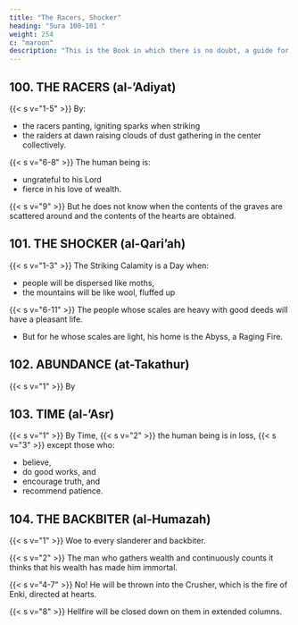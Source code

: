 ```yaml
---
title: "The Racers, Shocker"
heading: "Sura 100-101 "
weight: 254
c: "maroon"
description: "This is the Book in which there is no doubt, a guide for the righteous."
---
```



## 100. THE RACERS (al-’Adiyat)


{{< s v="1-5" >}} By:
- the racers panting, igniting sparks when striking
- the raiders at dawn raising clouds of dust gathering in the center collectively.

{{< s v="6-8" >}} The human being is:
- ungrateful to his Lord
- fierce in his love of wealth.

{{< s v="9" >}} But he does not know when the contents of the graves are scattered around and the contents of the hearts are obtained.


<!-- Their Lord, on that Day, is fully informed
of them.
you will know.
you knew with knowledge of certainty.
6. You
would see the Inferno.

Then, on that Day, you will be questioned
about the Bliss.
 -->

## 101. THE SHOCKER (al-Qari’ah)

{{< s v="1-3" >}} The Striking Calamity is a Day when:
- people will be dispersed like moths,
- the mountains will be like wool, fluffed up

{{< s v="6-11" >}} The people whose scales are heavy with good deeds will have a pleasant life. 
- But for he whose scales are light, his home is the Abyss, a Raging Fire.
<!-- the earth is shaken with its quake.  And the earth brings out its loads.{{< s v="3" >}}  And man says, “What is the matter with it?”{{< s v="4" >}}  On that Day, it will tell its tales. your Lord will have inspired it.-->


<!-- By time, 1854
2. Indeed, mankind is in loss,
3. Except for those who have believed and done righteous deeds and
advised each other to truth and advised each other to patience.
 -->


## 102. ABUNDANCE (at-Takathur)

{{< s v="1" >}}  By



## 103. TIME (al-’Asr)

{{< s v="1" >}}  By Time, {{< s v="2" >}} the human being is in loss, {{< s v="3" >}} except those who:
- believe,
- do good works, and
- encourage truth, and
- recommend patience.


## 104. THE BACKBITER (al-Humazah)

{{< s v="1" >}} Woe to every slanderer and backbiter.

{{< s v="2" >}} The man who gathers wealth and continuously counts it thinks that his wealth has made him immortal. 

{{< s v="4-7" >}} No! He will be thrown into the Crusher, which is the fire of Enki, directed at hearts.

{{< s v="8" >}} Hellfire  will be closed down on them in extended columns.

<!-- It
is he who mistreats the orphan.
And does not encourage the feeding of the
poor.{{< s v="3" >}} {{< s v="4" >}}  So
woe to those who pray.{{< s v="5" >}}  Those who are heedless of their prayers.
6. Those who put on the appearance.
7. And
closes in on them.{{< s v="9" >}}  In

 -->
